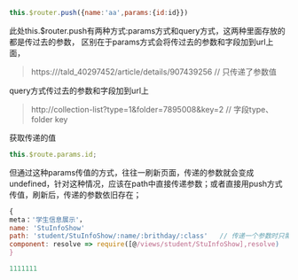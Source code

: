 ~~~js
this.$router.push({name:'aa',params:{id:id}})
~~~
 此处this.$router.push有两种方式:params方式和query方式，这两种里面存放的都是传过去的参数，
 区别在于params方式会将传过去的参数和字段加到url上面，

> https:///tald_40297452/article/details/907439256 // 只传递了参数值

query方式传过去的参数和字段加到url上

> http://collection-list?type=1&folder=7895008&key=2   // 字段type、folder key

获取传递的值
~~~js
this.$route.params.id;
~~~

但通过这种params传值的方式，往往一刷新页面，传递的参数就会变成undefined，针对这种情况，应该在path中直接传递参数；或者直接用push方式传值，刷新后，传递的参数依旧存在；

~~~js
{
meta：'学生信息展示'，
name: 'StuInfoShow'
path: 'student/StuInfoShow/:name/:brithday/:class'   // 传递一个参数时只需student/StuInfoShow/:id即可
component: resolve => require([@/views/student/StuInfoShow],resolve)
}
~~~

~~~js
1111111
~~~












